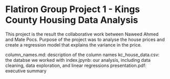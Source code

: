 # Flatiron Group Project 1 -  Kings County Housing Data Analysis
This project is the result the collaborative work between Naweed Ahmed and Mate Pocs. Purpose of the project was to analyse the house prices and create a regression model that explains the variance in the price.

column_names.md: description of the column names
kc_house_data.csv: the databse we worked with
index.jpynb: our analysis, including data cleaning, data exploration, and linear regressions
presentation.pdf: executive summary 
